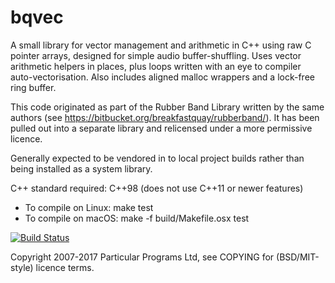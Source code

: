 
bqvec
=====

A small library for vector management and arithmetic in C++ using raw
C pointer arrays, designed for simple audio buffer-shuffling. Uses
vector arithmetic helpers in places, plus loops written with an eye to
compiler auto-vectorisation. Also includes aligned malloc wrappers and
a lock-free ring buffer.

This code originated as part of the Rubber Band Library written by the
same authors (see https://bitbucket.org/breakfastquay/rubberband/).
It has been pulled out into a separate library and relicensed under a
more permissive licence.

Generally expected to be vendored in to local project builds rather
than being installed as a system library.

C++ standard required: C++98 (does not use C++11 or newer features)

 * To compile on Linux: make test
 * To compile on macOS: make -f build/Makefile.osx test

[![Build Status](https://travis-ci.org/breakfastquay/bqvec.svg?branch=master)](https://travis-ci.org/breakfastquay/bqvec)

Copyright 2007-2017 Particular Programs Ltd, see COPYING for
(BSD/MIT-style) licence terms.

